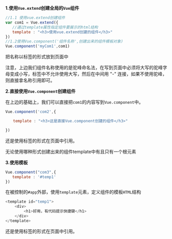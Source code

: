 **1.使用`Vue.extend`创建全局的`Vue`组件**

```javascript
//1.1 使用vue.extend创建组件
var com1 = Vue.extend({
   //通过template属性指定组件要展示的html结构 
   template : "<h3>使用vue.extend创建的组件</h3>"   
})
//1.2使用Vue.component('组件名称',创建出来的组件模板对象)
Vue.component('myCom1',com1)
```
把名称以标签的形式放到页面中<my-com1></my-com1>

注意，上边我们组件名称使用的是驼峰命名法，在写到页面中必须将大写的驼峰字母变成小写，标签中不允许使用大写，然后在中间用 "-" 连接，如果不使用驼峰，则直接拿名称引用即可。

**2.直接使用`Vue.component`创建组件**

在上边的基础上，我们可以直接把`com1`的内容写到`Vue.component`中。

```javascript
Vue.component('com2',{

　　template : "<h3>这是直接Vue.component创建的组件</h3>"

})
```
还是使用标签的形式在页面中引用。

无论使用哪种形式创建出来的组件template中有且只有一个根元素

**3.使用模板**
```javascript
Vue.component("com3",{
   template : '#temp1' 
})
```
在被控制的`#app`外部，使用`template`元素，定义组件的模板`HTML`结构
```javascript
<template id="temp1">
    <div>
        <h1>好用，有代码提示快捷键</h1>
    </div>
</template>
```
还是使用标签的形式在页面中引用。